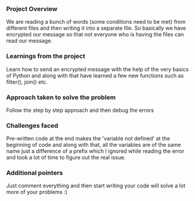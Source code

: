 ### Project Overview

 We are reading a bunch of words (some conditions need to be met) from different files and then writing it into a separate file.
So basically we have encrypted our message so that not everyone who is having the files can read our message.



### Learnings from the project

 Learn how to send an encrypted message with the help of the very basics of Python and along with that have learned a few new functions such as filter(), join() etc.


### Approach taken to solve the problem

 Follow the step by step approach and then debug the errors


### Challenges faced

 Pre-written code at the end makes the 'variable not defined' at the beginning of code and along with that, all the variables are of the same name just a difference of a prefix which I ignored while reading the error and took a lot of time to figure out the real issue.


### Additional pointers

 Just comment everything and then start writing your code will solve a lot more of your problems :)


